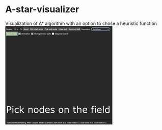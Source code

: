# A-star-visualizer
Visualization of A* algorithm with an option to chose a heuristic function 
![](a_star/Resources/a_star.gif)
